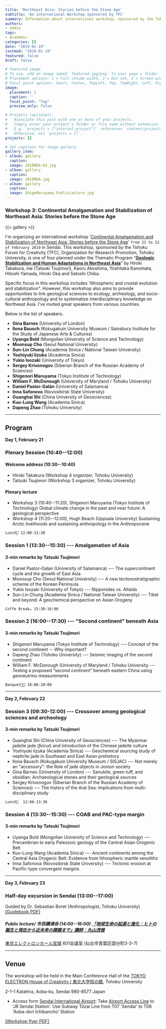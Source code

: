 ```yaml
---
title: 'Northeast Asia: Stories before the Stone Age'
subtitle: 'An international Workshop sponsored by TFC'
summary: Information about international workshop, sponsored by the Tohoku Forum for Creativity (TFC), in Sendai
authors:
- admin
tags:
- Academic
categories: []
date: "2019-01-19"
lastmod: "2019-01-19"
featured: false
draft: false

# Featured image
# To use, add an image named `featured.jpg/png` to your page's folder.
# Placement options: 1 = Full column width, 2 = Out-set, 3 = Screen-width
# Focal point options: Smart, Center, TopLeft, Top, TopRight, Left, Right, BottomLeft, Bottom, BottomRight
image:
  placement: 1
  caption: ''
  focal_point: "Top"
  preview_only: false

# Projects (optional).
#   Associate this post with one or more of your projects.
#   Simply enter your project's folder or file name without extension.
#   E.g. `projects = ["internal-project"]` references `content/project/deep-learning/index.md`.
#   Otherwise, set `projects = []`.
projects: []

# Set captions for image gallery.
gallery_item:
- album: gallery
  caption: 
  image: 2018NEA-03.jpg
- album: gallery
  caption: 
  image: 2018NEA.jpg
- album: gallery
  caption: 
  image: ShigeMaruyama_PublicLecture.jpg
---
```


### Workshop 3: Continental Amalgamation and Stabilization of Northeast Asia: Stories before the Stone Age
{{< gallery >}}

I'm organizing an international workshop '[Continental Amalgamation and Stabilization of Northeast Asia: Stories before the Stone Age](http://www.tfc.tohoku.ac.jp/event/4224.html)' `from 21 to 22 of February 2019` in Sendai. This workshop, sponsored by the Tohoku Forum for Creativity (TFC), Organization for Research Promotion, Tohoku University, is one of four planned under the Thematic Program "**[Geologic Stabilization and Human Adaptations in Northeast Asia](http://www.tfc.tohoku.ac.jp/program/2152.html)**" by Hiroki Takakura, me (Tatsuki Tsujimori), Kaoru Akoshima, Yoshitaka Kanomata, Hitoshi Yamada, Hiroki Oka and Satoshi Chiba. 

Specific focus in this workshop includes 'lithospheric and crustal evolution and stabilization". However, this workshop also aims to provide opportunities to link geological sciences to ecology, archeology, and socio-cultural anthropology and to systematize interdisciplinary knowledge on Northeast Asia. I've invited great speakers from various countries. 

Below is the list of speakers.  

* **Gina Barnes** (University of London)
* **Ilona Bausch** (Kokugakuin University Museum / Sainsbury Institute for the Study of Japanese Arts & Cultures)
* **Uyanga Bold** (Mongolian University of Science and Technology)
* **Moonsup Cho** (Seoul National University)
* **Sun-Lin Chung** (Academia Sinica / National Taiwan University)
* **Yoshiyuki Iizuka** (Academia Sinica)
* **Yukio Isozaki** (University of Tokyo)
* **Sergey Krivonogov** (Siberian Branch of the Russian Academy of Sciences)
* **Shigenori Maruyama** (Tokyo Institute of Technology)
* **William F. McDonough** (University of Maryland / Tohoku University)
* **Daniel Pastor-Galán** (University of Salamanca)
* **Inna Safonova** (Novosibirsk State University)
* **Guanghai Shi** (China University of Geosciences)
* **Kuo-Lung Wang** (Academia Sinica)
* **Dapeng Zhao** (Tohoku University)

--------------------------------
## Program

**Day 1, February 21**

### Plenary Session (10:40--12:00)
#### Welcome address (10:30--10:40)

* Hiroki Takakura (Workshop 4 organizer, Tohoku University)
* Tatsuki Tsujimori (Workshop 3 organizer, Tohoku University) 

#### Plenary lecture
* Workshop 3 (10:40--11:20), Shigenori Maruyama (Tokyo Institute of Technology) Global climate change in the past and near future: A geological perspective
* Workshop 4 (11:20--12:00), Hugh Beach (Uppsala University) Sustaining Arctic livelihoods and sustaining anthropology in the Anthropocene

`Lunch🍱 12:00-13:30`

### Session 1 (13:30--15:30) --- Amalgamation of Asia
#### 3-min remarks by Tatsuki Tsujimori

* Daniel Pastor-Galan (University of Salamanca) --- The supercontinent cycle and the growth of East Asia
* Moonsup Cho (Seoul National University)  --- A new tectonostratigraphic scheme of the Korean Peninsula
* Yukio Isozaki (University of Tokyo) --- Nipponides vs. Altaids
* Sun-Lin Chung (Academia Sinica / National Taiwan University) --- Tibet and beyond: A geochemical perspective on Asian Orogeny

`Coffe Break☕️ 15:30-16:00`

### Session 2 (16:00--17:30) --- "Second continent" beneath Asia
#### 3-min remarks by Tatsuki Tsujimori

* Shigenori Maruyama (Tokyo Institute of Technology) --- Concept of the second continent -- Why important?
* Dapeng Zhao (Tohoku University) --- Seismic imaging of the second continent
* William F. McDonough (University of Maryland / Tohoku University --- Testing a proposed “second continent” beneath eastern China using geoneutrino measurements

`Banquet🥗🍻 18:00-20:00`

--------------------------------

**Day 2, February 22**

### Session 3 (09:30-12:00) --- Crossover among geological sciences and archeology
#### 3-min remarks by Tatsuki Tsujimori

* Guanghai Shi (China University of Geosciences) --- The Myanmar jadeite jade (_feicui_) and introduction of the Chinese jadeite culture
* Yoshiyuki Iizuka (Academia Sinica)  ---  Geochemical sourcing study of nephrite jade in Southeast and East Asian prehistory
* Ilona Bausch (Kokugakuin University Museum / SISJAC) --- Not merely an "accessory": the Role of jade objects in Jomon society 
* Gina Barnes (University of London) --- Sanukite, green tuff, and obsidian: Archaeological stones and their geological sources
* Sergey Krivonogov (Siberian Branch of the Russian Academy of Sciences) --- The history of the Aral Sea: Implications from multi-disciplinary study

`Lunch🍱  12:00-13:30`

### Session 4 (13:30--15:30) --- COAB and PAC-type margin
#### 3-min remarks by Tatsuki Tsujimori

* Uyanga Bold (Mongolian University of Science and Technology) --- Precambrian to early Paleozoic geology of the Central Asian Orogenic Belt
* Kuo-Lung Wang (Academia Sinica)  --- Ancient continents among the Central Asia Orogenic Belt: Evidence from lithospheric mantle xenoliths
* Inna Safonova (Novosibirsk State University) --- Tectonic erosion at Pacific-type convergent margins

--------------------------------

**Day 3, February 23**

### Half-day excursion in Sendai (13:00--17:00)
Guided by Dr. Sebastian Boret (Anthropologist, Tohoku University) [[Guidebook PDF]](http://www.tsunami.civil.tohoku.ac.jp/hokusai3/J/people/member/anawat/IRIDeS%20Guidebook_Eng_Lite.pdf)


##### Public lecture/ 市民講演会 (14:00--16:00) [「地球生命の起源と進化：ヒトの誕生と現在から近未来の課題まで」講師：丸山茂徳](http://www.cneas.tohoku.ac.jp/news/2018/img/20181223poster.pdf) 

[東京エレクトロンホール宮城](http://miyagi-hall.jp/access/) 601会議室 (仙台市青葉区国分町3-3-7)

--------------------------------

## Venue
The workshop will be held in the Main Conference Hall of the [TOKYO ELECTRON House of Creativity / 東北大学知の館](https://www.tohoku.ac.jp/map/en/?f=KH_Z05), Tohoku University

2-1-1 Katahira, Aoba-ku, Sendai 980-8577 Japan

* Access form [Sendai International Airport](https://www.sendai-airport.co.jp/en/): Take [Airport Access Line](https://www.sendai-airport.co.jp/en/access/train/) to 'JR Sendai Station'. Use Subway Tōzai Line from T07 'Sendai' to T06 'Aoba-dori Ichibancho' Station

[[Workshop flyer PDF]](http://www.tfc.tohoku.ac.jp/wp-content/uploads/2018/12/2018NEA-E03_v4.pdf)
